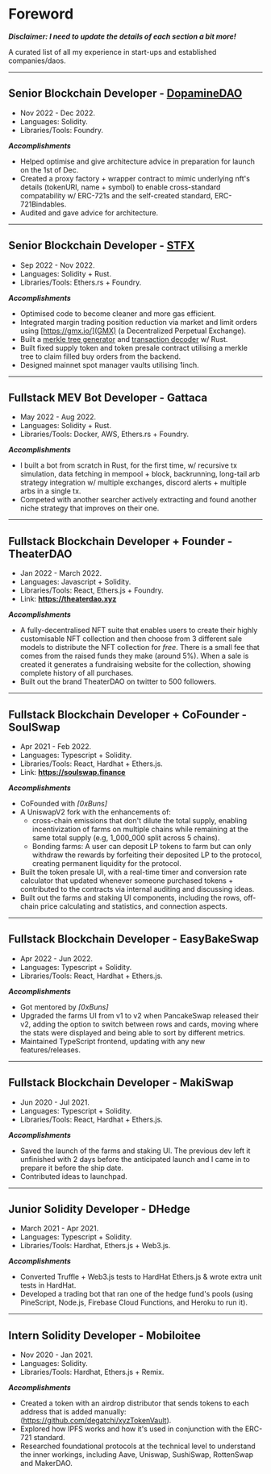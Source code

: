 # Foreword

**_Disclaimer: I need to update the details of each section a bit more!_**

A curated list of all my experience in start-ups and established companies/daos.

---

## Senior Blockchain Developer - [DopamineDAO](https://twitter.com/dopamine)

- Nov 2022 - Dec 2022.
- Languages: Solidity.
- Libraries/Tools: Foundry.

**_Accomplishments_**

- Helped optimise and give architecture advice in preparation for launch on the 1st of Dec.
- Created a proxy factory + wrapper contract to mimic underlying nft's details (tokenURI, name + symbol) to enable cross-standard compatability w/ ERC-721s and the self-created standard, ERC-721Bindables.
- Audited and gave advice for architecture.

---

## Senior Blockchain Developer - [STFX](https://twitter.com/STFX_IO)

- Sep 2022 - Nov 2022.
- Languages: Solidity + Rust.
- Libraries/Tools: Ethers.rs + Foundry.

**_Accomplishments_**

- Optimised code to become cleaner and more gas efficient.
- Integrated margin trading position reduction via market and limit orders using [https://gmx.io/](GMX) (a Decentralized
  Perpetual Exchange).
- Built a [merkle tree generator](https://github.com/DeGatchi/merkle-generator) and [transaction decoder](https://github.com/DeGatchi/tx-decoder) w/ Rust.
- Built fixed supply token and token presale contract utilising a merkle tree to claim filled buy orders from the backend.
- Designed mainnet spot manager vaults utilising 1inch.

---

## Fullstack MEV Bot Developer - Gattaca

- May 2022 - Aug 2022.
- Languages: Solidity + Rust.
- Libraries/Tools: Docker, AWS, Ethers.rs + Foundry.

**_Accomplishments_**

- I built a bot from scratch in Rust, for the first time, w/ recursive tx simulation, data fetching in mempool + block, backrunning, long-tail arb strategy integration w/ multiple exchanges, discord alerts + multiple arbs in a single tx.
- Competed with another searcher actively extracting and found another niche strategy that improves on their one.

---

## Fullstack Blockchain Developer + Founder - TheaterDAO

- Jan 2022 - March 2022.
- Languages: Javascript + Solidity.
- Libraries/Tools: React, Ethers.js + Foundry.
- Link: **https://theaterdao.xyz**

**_Accomplishments_**

- A fully-decentralised NFT suite that enables users to create their highly customisable NFT collection and then choose from 3 different sale models to distribute the NFT collection for _free_. There is a small fee that comes from the raised funds they make (around 5%). When a sale is created it generates a fundraising website for the collection, showing complete history of all purchases.
- Built out the brand TheaterDAO on twitter to 500 followers.

---

## Fullstack Blockchain Developer + CoFounder - SoulSwap

- Apr 2021 - Feb 2022.
- Languages: Typescript + Solidity.
- Libraries/Tools: React, Hardhat + Ethers.js.
- Link: **https://soulswap.finance**

**_Accomplishments_**

- CoFounded with _[0xBuns]_
- A UniswapV2 fork with the enhancements of:
  - cross-chain emissions that don't dilute the total supply, enabling incentivization of farms on multiple chains while remaining at the same total supply (e.g, 1_000_000 split across 5 chains).
  - Bonding farms: A user can deposit LP tokens to farm but can only withdraw the rewards by forfeiting their deposited LP to the protocol, creating permanent liquidity for the protocol.
- Built the token presale UI, with a real-time timer and conversion rate calculator that updated whenever someone purchased tokens + contributed to the contracts via internal auditing and discussing ideas.
- Built out the farms and staking UI components, including the rows, off-chain price calculating and statistics, and connection aspects.

---

## Fullstack Blockchain Developer - EasyBakeSwap

- Apr 2022 - Jun 2022.
- Languages: Typescript + Solidity.
- Libraries/Tools: React, Hardhat + Ethers.js.

**_Accomplishments_**

- Got mentored by _[0xBuns]_
- Upgraded the farms UI from v1 to v2 when PancakeSwap released their v2, adding the option to switch between rows and cards, moving where the stats were displayed and being able to sort by different metrics.
- Maintained TypeScript frontend, updating with any new features/releases.

---

## Fullstack Blockchain Developer - MakiSwap

- Jun 2020 - Jul 2021.
- Languages: Typescript + Solidity.
- Libraries/Tools: React, Hardhat + Ethers.js.

**_Accomplishments_**

- Saved the launch of the farms and staking UI. The previous dev left it unfinished with 2 days before the anticipated launch and I came in to prepare it before the ship date.
- Contributed ideas to launchpad.

---

## Junior Solidity Developer - DHedge

- March 2021 - Apr 2021.
- Languages: Typescript + Solidity.
- Libraries/Tools: Hardhat, Ethers.js + Web3.js.

**_Accomplishments_**

- Converted Truffle + Web3.js tests to HardHat Ethers.js & wrote extra
  unit tests in HardHat.
- Developed a trading bot that ran one of the hedge fund's pools (using PineScript, Node.js, Firebase Cloud Functions, and Heroku to run it).

---

## Intern Solidity Developer - Mobiloitee

- Nov 2020 - Jan 2021.
- Languages: Solidity.
- Libraries/Tools: Hardhat, Ethers.js + Remix.

**_Accomplishments_**

- Created a token with an airdrop distributor that sends tokens to each address that is added manually: (https://github.com/degatchi/xyzTokenVault).
- Explored how IPFS works and how it's used in conjunction with the ERC-721 standard.
- Researched foundational protocols at the technical level to understand the inner workings, including Aave, Uniswap, SushiSwap, RottenSwap and MakerDAO.
